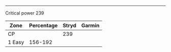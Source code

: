 ****
Critical power 239

|Zone|Percentage|Stryd|Garmin|
|---|---|---|---|
|CP||239|
|1 Easy|156-192|



